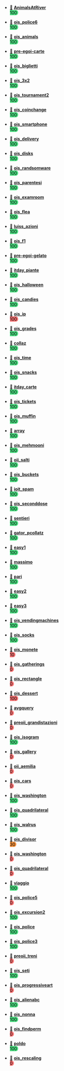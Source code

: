  - [📁](./src/AnimalsAtRiver/) **[AnimalsAtRiver](https://training.olinfo.it/task/ois_animals)** <span style="white-space: pre; border-radius:.5rem; background-color:rgb(74 222 128); color:black">  100  </span>
 - [📁](./src/ois_police6/) **[ois_police6](https://training.olinfo.it/task/ois_police6)** <span style="white-space: pre; border-radius:.5rem; background-color:rgb(74 222 128); color:black">  100  </span>
 - [📁](./src/ois_animals/) **[ois_animals](https://training.olinfo.it/task/ois_animals)** <span style="white-space: pre; border-radius:.5rem; background-color:rgb(74 222 128); color:black">  100  </span>
 - [📁](./src/pre-egoi-carte/) **[pre-egoi-carte](https://training.olinfo.it/task/pre-egoi-carte)** <span style="white-space: pre; border-radius:.5rem; background-color:rgb(74 222 128); color:black">  100  </span>
 - [📁](./src/ois_biglietti/) **[ois_biglietti](https://training.olinfo.it/task/ois_biglietti)** <span style="white-space: pre; border-radius:.5rem; background-color:rgb(74 222 128); color:black">  100  </span>
 - [📁](./src/ois_3x2/) **[ois_3x2](https://training.olinfo.it/task/ois_3x2)** <span style="white-space: pre; border-radius:.5rem; background-color:rgb(74 222 128); color:black">  100  </span>
 - [📁](./src/ois_tournament2/) **[ois_tournament2](https://training.olinfo.it/task/ois_tournament2)** <span style="white-space: pre; border-radius:.5rem; background-color:rgb(74 222 128); color:black">  100  </span>
 - [📁](./src/ois_coinchange/) **[ois_coinchange](https://training.olinfo.it/task/ois_coinchange)** <span style="white-space: pre; border-radius:.5rem; background-color:rgb(74 222 128); color:black">  100  </span>
 - [📁](./src/ois_smartphone/) **[ois_smartphone](https://training.olinfo.it/task/ois_smartphone)** <span style="white-space: pre; border-radius:.5rem; background-color:rgb(74 222 128); color:black">  100  </span>
 - [📁](./src/ois_delivery/) **[ois_delivery](https://training.olinfo.it/task/ois_delivery)** <span style="white-space: pre; border-radius:.5rem; background-color:rgb(74 222 128); color:black">  100  </span>
 - [📁](./src/ois_disks/) **[ois_disks](https://training.olinfo.it/task/ois_disks)** <span style="white-space: pre; border-radius:.5rem; background-color:rgb(74 222 128); color:black">  100  </span>
 - [📁](./src/ois_randsomware/) **[ois_randsomware](https://training.olinfo.it/task/ois_randsomware)** <span style="white-space: pre; border-radius:.5rem; background-color:rgb(74 222 128); color:black">  100  </span>
 - [📁](./src/ois_parentesi/) **[ois_parentesi](https://training.olinfo.it/task/ois_parentesi)** <span style="white-space: pre; border-radius:.5rem; background-color:rgb(74 222 128); color:black">  100  </span>
 - [📁](./src/ois_examroom/) **[ois_examroom](https://training.olinfo.it/task/ois_examroom)** <span style="white-space: pre; border-radius:.5rem; background-color:rgb(74 222 128); color:black">  100  </span>
 - [📁](./src/ois_flea/) **[ois_flea](https://training.olinfo.it/task/ois_flea)** <span style="white-space: pre; border-radius:.5rem; background-color:rgb(74 222 128); color:black">  100  </span>
 - [📁](./src/luiss_azioni/) **[luiss_azioni](https://training.olinfo.it/task/luiss_azioni)** <span style="white-space: pre; border-radius:.5rem; background-color:rgb(74 222 128); color:black">  100  </span>
 - [📁](./src/ois_f1/) **[ois_f1](https://training.olinfo.it/task/ois_f1)** <span style="white-space: pre; border-radius:.5rem; background-color:rgb(74 222 128); color:black">  100  </span>
 - [📁](./src/pre-egoi-gelato/) **[pre-egoi-gelato](https://training.olinfo.it/task/pre-egoi-gelato)** <span style="white-space: pre; border-radius:.5rem; background-color:rgb(74 222 128); color:black">  100  </span>
 - [📁](./src/itday_piante/) **[itday_piante](https://training.olinfo.it/task/itday_piante)** <span style="white-space: pre; border-radius:.5rem; background-color:rgb(74 222 128); color:black">  100  </span>
 - [📁](./src/ois_halloween/) **[ois_halloween](https://training.olinfo.it/task/ois_halloween)** <span style="white-space: pre; border-radius:.5rem; background-color:rgb(74 222 128); color:black">  100  </span>
 - [📁](./src/ois_candies/) **[ois_candies](https://training.olinfo.it/task/ois_candies)** <span style="white-space: pre; border-radius:.5rem; background-color:rgb(74 222 128); color:black">  100  </span>
 - [📁](./src/ois_ip/) **[ois_ip](https://training.olinfo.it/task/ois_ip)** <span style="white-space: pre; border-radius:.5rem; background-color:rgb(248 113 113); color:black">  100  </span>
 - [📁](./OIS/ois_grades/) **[ois_grades](https://training.olinfo.it/task/ois_grades)** <span style="white-space: pre; border-radius:.5rem; background-color:rgb(74 222 128); color:black">  100  </span>
 - [📁](./src/collaz/) **[collaz](https://training.olinfo.it/task/collaz)** <span style="white-space: pre; border-radius:.5rem; background-color:rgb(74 222 128); color:black">  100  </span>
 - [📁](./src/ois_time/) **[ois_time](https://training.olinfo.it/task/ois_time)** <span style="white-space: pre; border-radius:.5rem; background-color:rgb(74 222 128); color:black">  100  </span>
 - [📁](./src/ois_snacks/) **[ois_snacks](https://training.olinfo.it/task/ois_snacks)** <span style="white-space: pre; border-radius:.5rem; background-color:rgb(74 222 128); color:black">  100  </span>
 - [📁](./src/itday_carte/) **[itday_carte](https://training.olinfo.it/task/itday_carte)** <span style="white-space: pre; border-radius:.5rem; background-color:rgb(74 222 128); color:black">  100  </span>
 - [📁](./src/ois_tickets/) **[ois_tickets](https://training.olinfo.it/task/ois_tickets)** <span style="white-space: pre; border-radius:.5rem; background-color:rgb(74 222 128); color:black">  100  </span>
 - [📁](./src/ois_muffin/) **[ois_muffin](https://training.olinfo.it/task/ois_muffin)** <span style="white-space: pre; border-radius:.5rem; background-color:rgb(74 222 128); color:black">  100  </span>
 - [📁](./src/array/) **[array](https://training.olinfo.it/task/array)** <span style="white-space: pre; border-radius:.5rem; background-color:rgb(74 222 128); color:black">  100  </span>
 - [📁](./src/ois_mehmooni/) **[ois_mehmooni](https://training.olinfo.it/task/ois_mehmooni)** <span style="white-space: pre; border-radius:.5rem; background-color:rgb(74 222 128); color:black">  100  </span>
 - [📁](./src/oii_salti/) **[oii_salti](https://training.olinfo.it/task/oii_salti)** <span style="white-space: pre; border-radius:.5rem; background-color:rgb(74 222 128); color:black">  100  </span>
 - [📁](./src/ois_buckets/) **[ois_buckets](https://training.olinfo.it/task/ois_buckets)** <span style="white-space: pre; border-radius:.5rem; background-color:rgb(74 222 128); color:black">  100  </span>
 - [📁](./src/ioit_spam/) **[ioit_spam](https://training.olinfo.it/task/ioit_spam)** <span style="white-space: pre; border-radius:.5rem; background-color:rgb(74 222 128); color:black">  100  </span>
 - [📁](./src/ois_seconddose/) **[ois_seconddose](https://training.olinfo.it/task/ois_seconddose)** <span style="white-space: pre; border-radius:.5rem; background-color:rgb(74 222 128); color:black">  100  </span>
 - [📁](./src/sentieri/) **[sentieri](https://training.olinfo.it/task/sentieri)** <span style="white-space: pre; border-radius:.5rem; background-color:rgb(74 222 128); color:black">  100  </span>
 - [📁](./src/gator_pcollatz/) **[gator_pcollatz](https://training.olinfo.it/task/gator_pcollatz)** <span style="white-space: pre; border-radius:.5rem; background-color:rgb(74 222 128); color:black">  100  </span>
 - [📁](./src/easy1/) **[easy1](https://training.olinfo.it/task/easy1)** <span style="white-space: pre; border-radius:.5rem; background-color:rgb(74 222 128); color:black">  100  </span>
 - [📁](./src/massimo/) **[massimo](https://training.olinfo.it/task/massimo)** <span style="white-space: pre; border-radius:.5rem; background-color:rgb(74 222 128); color:black">  100  </span>
 - [📁](./src/pari/) **[pari](https://training.olinfo.it/task/pari)** <span style="white-space: pre; border-radius:.5rem; background-color:rgb(74 222 128); color:black">  100  </span>
 - [📁](./src/easy2/) **[easy2](https://training.olinfo.it/task/easy2)** <span style="white-space: pre; border-radius:.5rem; background-color:rgb(74 222 128); color:black">  100  </span>
 - [📁](./src/easy3/) **[easy3](https://training.olinfo.it/task/easy3)** <span style="white-space: pre; border-radius:.5rem; background-color:rgb(74 222 128); color:black">  100  </span>
 - [📁](./src/ois_vendingmachines/) **[ois_vendingmachines](https://training.olinfo.it/task/ois_vendingmachines)** <span style="white-space: pre; border-radius:.5rem; background-color:rgb(74 222 128); color:black">  100  </span>
 - [📁](./src/ois_socks/) **[ois_socks](https://training.olinfo.it/task/ois_socks)** <span style="white-space: pre; border-radius:.5rem; background-color:rgb(74 222 128); color:black">  100  </span>
 - [📁](./src/ois_monete/) **[ois_monete](https://training.olinfo.it/task/ois_monete)** <span style="white-space: pre; border-radius:.5rem; background-color:rgb(248 113 113); color:black">  10  </span>
 - [📁](./src/ois_gatherings/) **[ois_gatherings](https://training.olinfo.it/task/ois_gatherings)** <span style="white-space: pre; border-radius:.5rem; background-color:rgb(248 113 113); color:black">  0  </span>
 - [📁](./src/ois_rectangle/) **[ois_rectangle](https://training.olinfo.it/task/ois_rectangle)** <span style="white-space: pre; border-radius:.5rem; background-color:rgb(248 113 113); color:black">  0  </span>
 - [📁](./src/ois_dessert/) **[ois_dessert](https://training.olinfo.it/task/ois_dessert)** <span style="white-space: pre; border-radius:.5rem; background-color:rgb(248 113 113); color:black">  100 </span>
 - [📁](./src/avgquery/) **[avgquery](https://training.olinfo.it/task/avgquery)** <span style="white-space: pre; border-radius:.5rem; background-color:rgb(248 113 113); color:black">  0  </span>
 - [📁](./src/preoii_grandistazioni/) **[preoii_grandistazioni](https://training.olinfo.it/task/preoii_grandistazioni)** <span style="white-space: pre; border-radius:.5rem; background-color:rgb(248 113 113); color:black">  0  </span>
 - [📁](./OIS/ois_isogram/) **[ois_isogram](https://training.olinfo.it/task/ois_isogram)** <span style="white-space: pre; border-radius:.5rem; background-color:rgb(74 222 128); color:black">  100  </span>
 - [📁](./src/ois_gallery/) **[ois_gallery](https://training.olinfo.it/task/ois_gallery)** <span style="white-space: pre; border-radius:.5rem; background-color:rgb(248 113 113); color:black">  0  </span>
 - [📁](./src/oii_aemilia/) **[oii_aemilia](https://training.olinfo.it/task/oii_aemilia)** <span style="white-space: pre; border-radius:.5rem; background-color:rgb(248 113 113); color:black">  0  </span>
 - [📁](./src/ois_cars/) **[ois_cars](https://training.olinfo.it/task/ois_cars)** <span style="white-space: pre; border-radius:.5rem; background-color:rgb(248 113 113); color:black">  0  </span>
 - [📁](./src/ois_washington/) **[ois_washington](https://training.olinfo.it/task/ois_washington)** <span style="white-space: pre; border-radius:.5rem; background-color:rgb(74 222 128); color:black">  100  </span>
 - [📁](./src/ois_quadrilateral/) **[ois_quadrilateral](https://training.olinfo.it/task/ois_quadrilateral)** <span style="white-space: pre; border-radius:.5rem; background-color:rgb(74 222 128); color:black">  100  </span>
 - [📁](./src/ois_walrus/) **[ois_walrus](https://training.olinfo.it/task/ois_walrus)** <span style="white-space: pre; border-radius:.5rem; background-color:rgb(74 222 128); color:black">  100  </span>
 - [📁](./src/ois_divisor/) **[ois_divisor](https://training.olinfo.it/task/ois_divisor)** <span style="white-space: pre; border-radius:.5rem; background-color:rgb(251 146 60); color:black">  30  </span>
 - [📁](./src/ois_washington/) **[ois_washington](https://training.olinfo.it/task/ois_washington)** <span style="white-space: pre; border-radius:.5rem; background-color:rgb(248 113 113); color:black">  0  </span>
 - [📁](./src/ois_quadrilateral/) **[ois_quadrilateral](https://training.olinfo.it/task/ois_quadrilateral)** <span style="white-space: pre; border-radius:.5rem; background-color:rgb(248 113 113); color:black">  0  </span>
 - [📁](./src/viaggio/) **[viaggio](https://training.olinfo.it/task/viaggio)** <span style="white-space: pre; border-radius:.5rem; background-color:rgb(74 222 128); color:black">  100  </span>

 - [📁](./src/ois_police5/) **[ois_police5](https://training.olinfo.it/task/ois_police5)** <span style="white-space: pre; border-radius:.5rem; background-color:rgb(248 113 113); color:black">  0  </span>
 - [📁](./src/ois_excursion2/) **[ois_excursion2](https://training.olinfo.it/task/ois_excursion2)** <span style="white-space: pre; border-radius:.5rem; background-color:rgb(74 222 128); color:black">  100  </span>
 - [📁](./OIS/ois_police/) **[ois_police](https://training.olinfo.it/task/ois_police)** <span style="white-space: pre; border-radius:.5rem; background-color:rgb(74 222 128); color:black">  100  </span>
 - [📁](./OIS/ois_police3/) **[ois_police3](https://training.olinfo.it/task/ois_police3)** <span style="white-space: pre; border-radius:.5rem; background-color:rgb(74 222 128); color:black">  100  </span>
 - [📁](./OIS/preoii_treni/) **[preoii_treni](https://training.olinfo.it/task/preoii_treni)** <span style="white-space: pre; border-radius:.5rem; background-color:rgb(248 113 113); color:black">  0  </span>
 - [📁](./OIS/ois_seti/) **[ois_seti](https://training.olinfo.it/task/ois_seti)** <span style="white-space: pre; border-radius:.5rem; background-color:rgb(74 222 128); color:black">  100  </span>
 - [📁](./OIS/ois_progressiveart/) **[ois_progressiveart](https://training.olinfo.it/task/ois_progressiveart)** <span style="white-space: pre; border-radius:.5rem; background-color:rgb(248 113 113); color:black">  0  </span>
 - [📁](./OIS/ois_alienabc/) **[ois_alienabc](https://training.olinfo.it/task/ois_alienabc)** <span style="white-space: pre; border-radius:.5rem; background-color:rgb(74 222 128); color:black">  100  </span>
 - [📁](./OIS/ois_nonna/) **[ois_nonna](https://training.olinfo.it/task/ois_nonna)** <span style="white-space: pre; border-radius:.5rem; background-color:rgb(74 222 128); color:black">  100  </span>
 - [📁](./OIS/ois_findperm/) **[ois_findperm](https://training.olinfo.it/task/ois_findperm)** <span style="white-space: pre; border-radius:.5rem; background-color:rgb(248 113 113); color:black">  0  </span>
 - [📁](./OIS/poldo/) **[poldo](https://training.olinfo.it/task/poldo)** <span style="white-space: pre; border-radius:.5rem; background-color:rgb(74 222 128); color:black">  100  </span>
 - [📁](./OIS/ois_rescaling/) **[ois_rescaling](https://training.olinfo.it/task/ois_rescaling)** <span style="white-space: pre; border-radius:.5rem; background-color:rgb(248 113 113); color:black">  0  </span>
